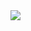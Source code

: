 <img src="./dp2kuk914o9y_gif (1731×560).gif">

<!-- Proudly created with GPRM ( https://gprm.itsvg.in ) -->
